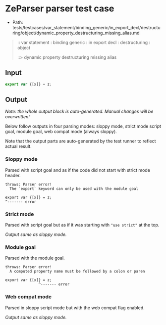 # ZeParser parser test case

- Path: tests/testcases/var_statement/binding_generic/in_export_decl/destructuring/object/dynamic_property_destructuring_missing_alias.md

> :: var statement : binding generic : in export decl : destructuring : object
>
> ::> dynamic property destructuring missing alias

## Input


`````js
export var {[x]} = z;
`````

## Output

_Note: the whole output block is auto-generated. Manual changes will be overwritten!_

Below follow outputs in four parsing modes: sloppy mode, strict mode script goal, module goal, web compat mode (always sloppy).

Note that the output parts are auto-generated by the test runner to reflect actual result.

### Sloppy mode

Parsed with script goal and as if the code did not start with strict mode header.

`````
throws: Parser error!
  The `export` keyword can only be used with the module goal

export var {[x]} = z;
^------- error
`````

### Strict mode

Parsed with script goal but as if it was starting with `"use strict"` at the top.

_Output same as sloppy mode._

### Module goal

Parsed with the module goal.

`````
throws: Parser error!
  A computed property name must be followed by a colon or paren

export var {[x]} = z;
               ^------- error
`````


### Web compat mode

Parsed in sloppy script mode but with the web compat flag enabled.

_Output same as sloppy mode._
